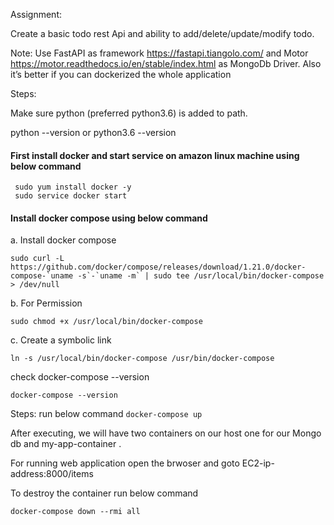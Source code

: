Assignment:

Create a basic todo rest Api and ability to add/delete/update/modify todo. 

Note: Use FastAPI as framework <https://fastapi.tiangolo.com/> and Motor <https://motor.readthedocs.io/en/stable/index.html> as MongoDb Driver. Also it’s better if you can dockerized the whole application

Steps:

Make sure python (preferred python3.6) is added to path.

python --version or python3.6 --version 

#### First install docker and start service on amazon linux machine using below command

     sudo yum install docker -y
     sudo service docker start
#### Install docker compose using below command

   a. Install docker compose
   ```
   sudo curl -L https://github.com/docker/compose/releases/download/1.21.0/docker-compose-`uname -s`-`uname -m` | sudo tee /usr/local/bin/docker-compose > /dev/null
   ```
   b. For Permission

   ```
   sudo chmod +x /usr/local/bin/docker-compose
   ```
   c. Create a symbolic link
   ```
   ln -s /usr/local/bin/docker-compose /usr/bin/docker-compose
   ```
  check docker-compose --version
  ```
  docker-compose --version
  ```
 Steps:
 run below command
```docker-compose up```

After executing, we will have two containers on our host one for our Mongo db and my-app-container .

For running web application open the brwoser and goto EC2-ip-address:8000/items

To destroy the container run below command

```docker-compose down --rmi all```
